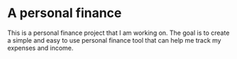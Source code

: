 # A personal finance

This is a personal finance project that I am working on. The goal is to create a simple and easy to use personal finance tool that can help me track my expenses and income.
